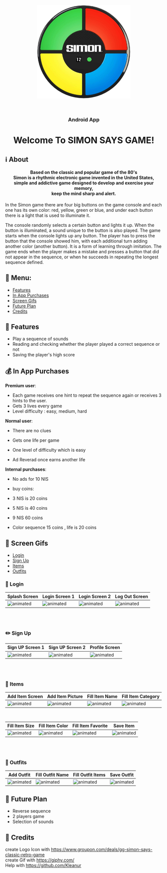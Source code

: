 <p align="center"><img src="https://github.com/dorindorsman/Simon_Says_Game/blob/master/app/src/main/res/drawable/ic_simon.png" height="300" width="300"></p>
<br/>
<h3 align="center">Android App</h3>
<h1 align="center">Welcome To SIMON SAYS GAME!</h1>


## :information_source: About 

<h4 align="center">Based on the classic and popular game of the 80's</br>
Simon is a rhythmic electronic game invented in the United States,</br>
simple and addictive game designed to develop and exercise your memory,</br>
keep the mind sharp and alert.
</h4> 

In the Simon game there are four big buttons on the game console and each one has its own color:
red, yellow, green or blue, and under each button there is a light that is used to illuminate it.

The console randomly selects a certain button and lights it up.
When the button is illuminated, a sound unique to the button is also played.
The game starts when the console lights up any button.
The player has to press the button that the console showed him, with each additional turn adding another color (another button).
It is a form of learning through imitation.
The game ends when the player makes a mistake and presses a button that did not appear in the sequence, or when he succeeds in repeating the longest sequence defined.

## :link: Menu:

- [Features](https://github.com/dorindorsman/Simon_Says_Game/edit/master/README.md#space_invader-features)</br>
- [In App Purchases](https://github.com/dorindorsman/Simon_Says_Game/edit/master/README.md#moneybag-in-app-purchases)</br>
- [Screen Gifs](https://github.com/dorindorsman/Simon_Says_Game/edit/master/README.md#iphone-screen-gifs)</br>
- [Future Plan](https://github.com/dorindorsman/Simon_Says_Game/edit/master/README.md#pencil-future-plan)</br>
- [Credits](https://github.com/dorindorsman/Simon_Says_Game/edit/master/README.md#pray-credits)</br>


## :space_invader: Features 

- Play a sequence of sounds
- Reading and checking whether the player played a correct sequence or not
- Saving the player's high score

## :moneybag: In App Purchases 

 **Premium user**:
 - Each game receives one hint to repeat the sequence again or receives 3 hints to the user.
 - Gets 3 lives every game
 - Level difficulty :  easy, medium, hard

 **Normal user**:
 - There are no clues
 - Gets one life per game
 - One level of difficulty which is easy

 - Ad Reverad once earns another life

 **Internal purchases**: 
 - No ads for 10 NIS
 - buy coins:
 - 3 NIS is 20 coins
 - 5 NIS is 40 coins
 - 9 NIS 60 coins

  - Color sequence 15 coins , life is 20 coins


## :iphone: Screen Gifs
- [Login](https://github.com/dorindorsman/C_Style#calling-login)</br>
- [Sign Up](https://github.com/dorindorsman/C_Style/blob/master/README.md#pencil2-sign-up)</br>
- [Items](https://github.com/dorindorsman/C_Style/blob/master/README.md#shirt-items)</br>
- [Outfits](https://github.com/dorindorsman/C_Style/blob/master/README.md#walking-outfits)</br>

### :calling: Login

|Splash Screen|Login Screen 1|Login Screen 2|Log Out Screen|
|--|--|--|--|
|<img src="https://media.giphy.com/media/AAOrgReKExiovScnlL/giphy.gif" alt="animated"/>|<img src="https://media.giphy.com/media/zT3KtRSA8A2PImgkbt/giphy.gif" alt="animated"/>|<img src="https://media.giphy.com/media/pN35z8KALUiaPEM7oY/giphy.gif" alt="animated"/>|<img src="https://media.giphy.com/media/uVYEXYFWOF2qry9M9Q/giphy.gif" alt="animated"/>|

</br>
</br>

### :pencil2: Sign Up

|Sign UP Screen 1|Sign UP Screen 2|Profile Screen|
|--|--|--|
<img src="https://media.giphy.com/media/zSkdCsm0LbcrPh5Z52/giphy.gif" alt="animated"/>|<img src="https://media.giphy.com/media/fPTB2sfXtmDjRuvIJZ/giphy.gif" alt="animated"/>|<img src="https://media.giphy.com/media/Fb0zzpvjfyfSriRcri/giphy.gif" alt="animated"/>|

</br>
</br>

### :shirt: Items

|Add Item Screen|Add Item Picture|Fill Item Name|Fill Item Category|
|--|--|--|--|
|<img src="https://media.giphy.com/media/SGw6ra74SxFC7aFHMJ/giphy.gif" alt="animated"/>|<img src="https://media.giphy.com/media/0WL7LxNYx0GR2EgtxA/giphy.gif" alt="animated"/>|<img src="https://media.giphy.com/media/LPgooRJqdWsM9qGWcf/giphy.gif" alt="animated"/>|<img src="https://media.giphy.com/media/tr4Boo2XhJq6Rp247r/giphy.gif" alt="animated"/>|

</br>

|Fill Item Size|Fill Item Color|Fill Item Favorite|Save Item|
|--|--|--|--|
|<img src="https://media.giphy.com/media/Aj7wuQUemAag1lWVQL/giphy.gif" alt="animated"/>|<img src="https://media.giphy.com/media/JF8TEv3chrNxj25YLM/giphy.gif" alt="animated"/>|<img src="https://media.giphy.com/media/9XHl1WY5vSj29CtaOv/giphy.gif" alt="animated"/>|<img src="https://media.giphy.com/media/vW8FT7CCZMFAYjhTAi/giphy.gif" alt="animated"/>|

</br>
</br>

### :walking: Outfits

|Add Outfit|Fill Outfit Name|Fill Outfit Items|Save Outfit|
|--|--|--|--|
|<img src="https://media.giphy.com/media/Xswc1E2RtgsUD03yvt/giphy.gif" alt="animated"/>|<img src="https://media.giphy.com/media/Vq2IPrRJdnHe9rl08v/giphy.gif" alt="animated"/>|<img src="https://media.giphy.com/media/mK7R7x5YMgeQQf0qws/giphy.gif" alt="animated"/>|<img src="https://media.giphy.com/media/kWb8Cpjstx5lKZ45Uy/giphy.gif" alt="animated"/>|



## :pencil: Future Plan 
- Reverse sequence
- 2 players game
- Selection of sounds


## :pray: Credits
 create Logo Icon with https://www.groupon.com/deals/gg-simon-says-classic-retro-game </br>
 create Gif with https://giphy.com/ </br>
 Help with https://github.com/Kleanur



